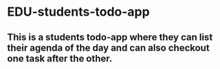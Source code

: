 # EDU-students-todo-app
## This is a students todo-app where they can list their agenda of the day and can also checkout one task after the other.

